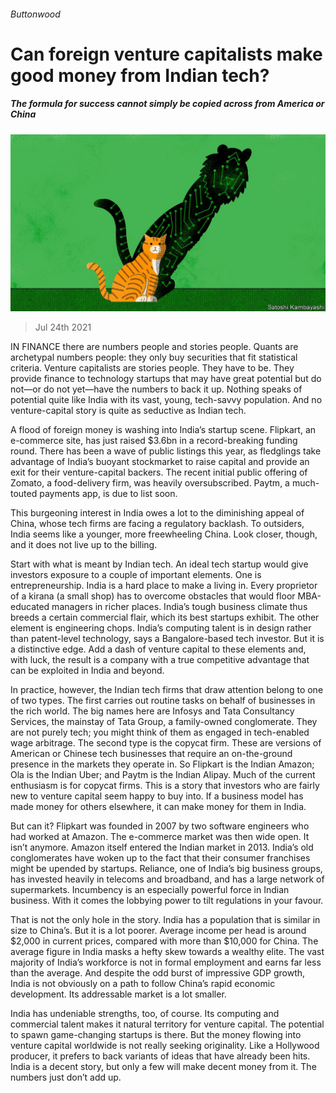 ###### Buttonwood

# Can foreign venture capitalists make good money from Indian tech? 

##### The formula for success cannot simply be copied across from America or China 

![image](images/20210724_FND002_0.jpg) 

> Jul 24th 2021 

IN FINANCE there are numbers people and stories people. Quants are archetypal numbers people: they only buy securities that fit statistical criteria. Venture capitalists are stories people. They have to be. They provide finance to technology startups that may have great potential but do not—or do not yet—have the numbers to back it up. Nothing speaks of potential quite like India with its vast, young, tech-savvy population. And no venture-capital story is quite as seductive as Indian tech.

A flood of foreign money is washing into India’s startup scene. Flipkart, an e-commerce site, has just raised $3.6bn in a record-breaking funding round. There has been a wave of public listings this year, as fledglings take advantage of India’s buoyant stockmarket to raise capital and provide an exit for their venture-capital backers. The recent initial public offering of Zomato, a food-delivery firm, was heavily oversubscribed. Paytm, a much-touted payments app, is due to list soon.


This burgeoning interest in India owes a lot to the diminishing appeal of China, whose tech firms are facing a regulatory backlash. To outsiders, India seems like a younger, more freewheeling China. Look closer, though, and it does not live up to the billing.

Start with what is meant by Indian tech. An ideal tech startup would give investors exposure to a couple of important elements. One is entrepreneurship. India is a hard place to make a living in. Every proprietor of a kirana (a small shop) has to overcome obstacles that would floor MBA-educated managers in richer places. India’s tough business climate thus breeds a certain commercial flair, which its best startups exhibit. The other element is engineering chops. India’s computing talent is in design rather than patent-level technology, says a Bangalore-based tech investor. But it is a distinctive edge. Add a dash of venture capital to these elements and, with luck, the result is a company with a true competitive advantage that can be exploited in India and beyond.

In practice, however, the Indian tech firms that draw attention belong to one of two types. The first carries out routine tasks on behalf of businesses in the rich world. The big names here are Infosys and Tata Consultancy Services, the mainstay of Tata Group, a family-owned conglomerate. They are not purely tech; you might think of them as engaged in tech-enabled wage arbitrage. The second type is the copycat firm. These are versions of American or Chinese tech businesses that require an on-the-ground presence in the markets they operate in. So Flipkart is the Indian Amazon; Ola is the Indian Uber; and Paytm is the Indian Alipay. Much of the current enthusiasm is for copycat firms. This is a story that investors who are fairly new to venture capital seem happy to buy into. If a business model has made money for others elsewhere, it can make money for them in India.

But can it? Flipkart was founded in 2007 by two software engineers who had worked at Amazon. The e-commerce market was then wide open. It isn’t anymore. Amazon itself entered the Indian market in 2013. India’s old conglomerates have woken up to the fact that their consumer franchises might be upended by startups. Reliance, one of India’s big business groups, has invested heavily in telecoms and broadband, and has a large network of supermarkets. Incumbency is an especially powerful force in Indian business. With it comes the lobbying power to tilt regulations in your favour.

That is not the only hole in the story. India has a population that is similar in size to China’s. But it is a lot poorer. Average income per head is around $2,000 in current prices, compared with more than $10,000 for China. The average figure in India masks a hefty skew towards a wealthy elite. The vast majority of India’s workforce is not in formal employment and earns far less than the average. And despite the odd burst of impressive GDP growth, India is not obviously on a path to follow China’s rapid economic development. Its addressable market is a lot smaller.

India has undeniable strengths, too, of course. Its computing and commercial talent makes it natural territory for venture capital. The potential to spawn game-changing startups is there. But the money flowing into venture capital worldwide is not really seeking originality. Like a Hollywood producer, it prefers to back variants of ideas that have already been hits. India is a decent story, but only a few will make decent money from it. The numbers just don’t add up.

